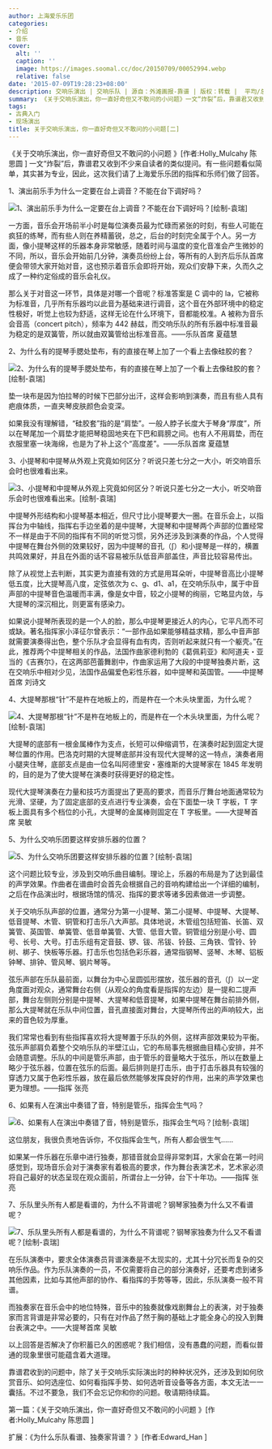 ```yaml
---
author: 上海爱乐乐团
categories:
- 介绍
- 音乐
cover:
  alt: ''
  caption: ''
  image: https://images.soomal.cc/doc/20150709/00052994.webp
  relative: false
date: '2015-07-09T19:28:23+08:00'
description: 交响乐演出 | 交响乐队 | 源自：外滩画报-靠谱 | 版权：转载 |  平均/总评分：09.89/356
summary: 《关于交响乐演出，你一直好奇但又不敢问的小问题》一文“炸裂”后，靠谱君又收到不少来自读者的类似提问。有一些问题看似简单，其实甚为专业，因此，这次我们请了上海爱乐乐团的指挥和乐师们做了回答。
tags:
- 古典入门
- 现场演出
title: 关于交响乐演出，你一直好奇但又不敢问的小问题[二]
---
```


《关于交响乐演出，你一直好奇但又不敢问的小问题 》[作者:Holly_Mulcahy 陈思圆 ]
一文“炸裂”后，靠谱君又收到不少来自读者的类似提问。有一些问题看似简单，其实甚为专业，因此，这次我们请了上海爱乐乐团的指挥和乐师们做了回答。

1、演出前乐手为什么一定要在台上调音？不能在台下调好吗？

![1、演出前乐手为什么一定要在台上调音？不能在台下调好吗？[绘制-袁瑞]](https://images.soomal.cc/doc/20150709/00052987.webp)





一方面，音乐会开场前半小时是每位演奏员最为忙碌而紧张的时刻，有些人可能在疯狂的练琴，而有些人则在养精蓄锐，总之，后台的时刻完全属于个人。另一方面，像小提琴这样的乐器本身非常敏感，随着时间与温度的变化音准会产生微妙的不同，所以，音乐会开始前几分钟，演奏员纷纷上台，等所有的人到齐后乐队首席便会带领大家开始对音，这也预示着音乐会即将开始，观众们安静下来，久而久之成了一种约定俗成的音乐会礼仪。

那么关于对音这一环节，具体是对哪一个音呢？标准答案是 C 调中的 la，它被称为标准音，几乎所有乐器均以此音为基础来进行调音，这个音在外部环境中的稳定性极好，听觉上也较为舒适，这样无论在什么环境下，音都能校准。A 被称为音乐会音高（concert pitch），频率为 442 赫兹，而交响乐队的所有乐器中标准音最为稳定的是双簧管，所以就由双簧管给出标准音高。――乐队首席 夏蕴慧

2、为什么有的提琴手腮处垫布，有的直接在琴上加了一个看上去像硅胶的套？

![2、为什么有的提琴手腮处垫布，有的直接在琴上加了一个看上去像硅胶的套？[绘制-袁瑞]](https://images.soomal.cc/doc/20150709/00052988.webp)





垫一块布是因为怕拉琴的时候下巴部分出汗，这样会影响到演奏，而且有些人具有疤痕体质，一直夹琴皮肤颜色会变深。

如果我没有理解错，“硅胶套”指的是“肩垫”。一般人脖子长度大于琴身“厚度”，所以在琴尾加一个肩垫才能把琴稳固地夹在下巴和肩膀之间。也有人不用肩垫，而在衣服里塞一块海绵，也是为了补上这个“高度差”。――乐队首席 夏蕴慧

3、小提琴和中提琴从外观上究竟如何区分？听说只差七分之一大小，听交响音乐会时也很难看出来。

![3、小提琴和中提琴从外观上究竟如何区分？听说只差七分之一大小，听交响音乐会时也很难看出来。[绘制-袁瑞]](https://images.soomal.cc/doc/20150709/00052989.webp)





中提琴外形结构和小提琴基本相近，但尺寸比小提琴要大一圈。在音乐会上，以指挥台为中轴线，指挥右手边坐着的是中提琴，大提琴和中提琴两个声部的位置经常不一样是由于不同的指挥有不同的听觉习惯，另外还涉及到演奏的作品，个人觉得中提琴在舞台外侧的效果较好，因为中提琴的音孔（∫）和小提琴是一样的，横置共鸣效果好，并且在外面的话不容易被乐队低音声部盖住，声音比较容易传出。

除了从视觉上去判断，其实更为直接有效的方式是用耳朵听，中提琴音高比小提琴低五度，比大提琴高八度，定弦依次为 c、g、d1、a1，在交响乐队中，属于中音声部的中提琴音色温暖而丰满，像是女中音，较之小提琴的绚丽，它略显内敛，与大提琴的深沉相比，则更富有感染力。

如果说小提琴所表现的是一个人的脸，那么中提琴更接近人的内心，它平凡而不可或缺。著名指挥家小泽征尔曾表示：“一部作品如果能够精益求精，那么中音声部就需要演奏得出色，整个乐队才会显得有血有肉，否则听起来就只有一个躯壳。”在此，推荐两个中提琴相关的作品，法国作曲家德利勃的《葛佩莉亚》和阿道夫・亚当的《吉赛尔》，在这两部芭蕾舞剧中，作曲家运用了大段的中提琴独奏片断，这在交响乐中相对少见，法国作品偏爱色彩性乐器，如中提琴和英国管。――中提琴首席 刘诗文

4、大提琴那根“针”不是杵在地板上的，而是杵在一个木头块里面，为什么呢？

![4、大提琴那根“针”不是杵在地板上的，而是杵在一个木头块里面，为什么呢？[绘制-袁瑞]](https://images.soomal.cc/doc/20150709/00052990.webp)





大提琴的底部有一根金属棒作为支点，长短可以伸缩调节，在演奏时起到固定大提琴位置的作用。巴洛克时期的大提琴底部并没有现代大提琴的这一特点，演奏者用小腿夹住琴，底部支点是由一位名叫阿德里安・塞维斯的大提琴家在 1845 年发明的，目的是为了使大提琴在演奏时获得更好的稳定性。

现代大提琴演奏在力量和技巧方面提出了更高的要求，而音乐厅舞台地面通常较为光滑、坚硬，为了固定底部的支点进行专业演奏，会在下面垫一块 T 字板，T 字板上面具有多个档位的小孔，大提琴的金属棒则固定在 T 字板里。――大提琴首席 吴敏

5、为什么交响乐团要这样安排乐器的位置？

![5、为什么交响乐团要这样安排乐器的位置？[绘制-袁瑞]](https://images.soomal.cc/doc/20150709/00052991.webp)





这个问题比较专业，涉及到交响乐曲目编制。理论上，乐器的布局是为了达到最佳的声学效果。作曲者在谱曲时会首先会根据自己的音响构建给出一个详细的编制，之后在作品演出时，根据场馆的情况、指挥的要求等诸多因素做进一步调整。

关于交响乐队声部的位置，通常分为第一小提琴、第二小提琴、中提琴、大提琴、低音提琴、木管、铜管和打击乐八大声部。具体地说，木管组包括短笛、长笛、双簧管、英国管、单簧管、低音单簧管、大管、低音大管。铜管组分别是小号、圆号、长号、大号。打击乐组有定音鼓、锣、钹、吊钹、铃鼓、三角铁、雪铃、铃树、梆子、快板等乐器。打击乐也包括色彩乐器，通常指钢琴、竖琴、木琴、铝板钟琴、排钟、管风琴、钢片琴等。

弦乐声部在乐队最前面，以舞台为中心呈圆弧形摆放，弦乐器的音孔（∫）以一定角度面对观众，通常舞台右侧（从观众的角度看是指挥的左边）是一提和二提声部，舞台左侧则分别是中提琴、大提琴和低音提琴，如果中提琴在舞台前排外侧，那么大提琴就在乐队中间位置，音孔直接面对舞台，大提琴所传出的声响较大，出来的音色较为厚重。

我们常常也看到有些指挥喜欢将大提琴置于乐队的外侧，这样声部效果较为平衡。弦乐声部肩负着整个交响乐队的半壁江山，它的布局事先根据曲目精心安排，并不会随意调整。乐队的中间是管乐声部，由于管乐的音量略大于弦乐，所以在数量上略少于弦乐器，位置在弦乐的后面。最后排则是打击乐，由于打击乐器具有较强的穿透力又属于色彩性乐器，放在最后依然能够发挥良好的作用，出来的声学效果也更为理想。――指挥 张亮

6、如果有人在演出中奏错了音，特别是管乐，指挥会生气吗？

![6、如果有人在演出中奏错了音，特别是管乐，指挥会生气吗？[绘制-袁瑞]](https://images.soomal.cc/doc/20150709/00052992.webp)





这位朋友，我很负责地告诉你，不仅指挥会生气，所有人都会很生气……

如果某一件乐器在乐章中进行独奏，那错音就会显得非常刺耳，大家会在第一时间感觉到，现场音乐会对于演奏家有着极高的要求，作为舞台表演艺术，艺术家必须将自己最好的状态呈现在观众面前，所谓台上一分钟，台下十年功。――指挥 张亮

7、乐队里头所有人都是看谱的，为什么不背谱呢？钢琴家独奏为什么又不看谱呢？

![7、乐队里头所有人都是看谱的，为什么不背谱呢？钢琴家独奏为什么又不看谱呢？[绘制-袁瑞]](https://images.soomal.cc/doc/20150709/00052993.webp)





在乐队演奏中，要求全体演奏员背谱演奏是不太现实的，尤其十分冗长而复杂的交响乐作品。作为乐队演奏的一员，不仅需要将自己的部分演奏好，还要考虑到诸多其他因素，比如与其他声部的协作、看指挥的手势等等，因此，乐队演奏一般不背谱。

而独奏家在音乐会中的地位特殊，音乐中的独奏就像戏剧舞台上的表演，对于独奏家而言背谱是非常必要的，只有在对作品了然于胸的基础上才能全身心的投入到舞台表演之中。――大提琴首席 吴敏

以上回答是否解决了你积蓄已久的困惑呢？我们相信，没有愚蠢的问题，而看似普通的现象里很可能蕴含着大道理。

靠谱君收到的问题中，除了关于交响乐实际演出时的种种状况外，还涉及到如何欣赏音乐、如何选座位、如何看指挥手势、如何选听音设备等各方面，本文无法一一囊括。不过不要急，我们不会忘记你和你的问题。敬请期待续篇。

第一篇：《关于交响乐演出，你一直好奇但又不敢问的小问题 》[作者:Holly_Mulcahy 陈思圆 ]

扩展：《为什么乐队看谱、独奏家背谱？ 》[作者:Edward_Han ]